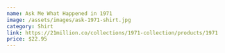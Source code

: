 ```yaml
---
name: Ask Me What Happened in 1971
image: /assets/images/ask-1971-shirt.jpg
category: Shirt
link: https://21million.co/collections/1971-collection/products/1971
price: $22.95
---
```

